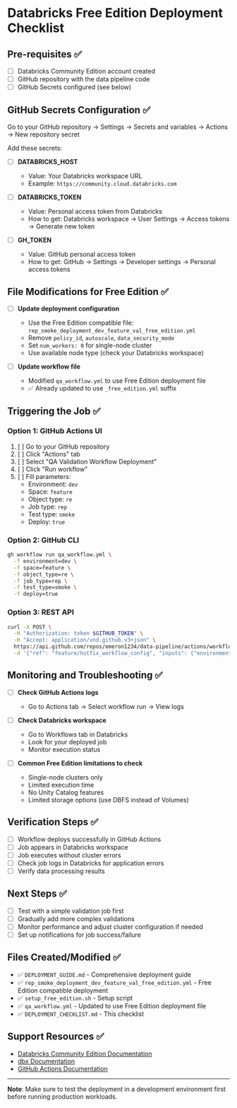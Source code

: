 # Databricks Free Edition Deployment Checklist

## Pre-requisites ✅

- [ ] Databricks Community Edition account created
- [ ] GitHub repository with the data pipeline code
- [ ] GitHub Secrets configured (see below)

## GitHub Secrets Configuration ✅

Go to your GitHub repository → Settings → Secrets and variables → Actions → New repository secret

Add these secrets:

- [ ] **DATABRICKS_HOST**
  - Value: Your Databricks workspace URL
  - Example: `https://community.cloud.databricks.com`

- [ ] **DATABRICKS_TOKEN**
  - Value: Personal access token from Databricks
  - How to get: Databricks workspace → User Settings → Access tokens → Generate new token

- [ ] **GH_TOKEN**
  - Value: GitHub personal access token
  - How to get: GitHub → Settings → Developer settings → Personal access tokens

## File Modifications for Free Edition ✅

- [ ] **Update deployment configuration**
  - Use the Free Edition compatible file: `rep_smoke_deployment_dev_feature_val_free_edition.yml`
  - Remove `policy_id`, `autoscale`, `data_security_mode`
  - Set `num_workers: 0` for single-node cluster
  - Use available node type (check your Databricks workspace)

- [ ] **Update workflow file**
  - Modified `qa_workflow.yml` to use Free Edition deployment file
  - ✅ Already updated to use `_free_edition.yml` suffix

## Triggering the Job ✅

### Option 1: GitHub Actions UI
1. [ ] Go to your GitHub repository
2. [ ] Click "Actions" tab
3. [ ] Select "QA Validation Workflow Deployment"
4. [ ] Click "Run workflow"
5. [ ] Fill parameters:
   - Environment: `dev`
   - Space: `feature`
   - Object type: `re`
   - Job type: `rep`
   - Test type: `smoke`
   - Deploy: `true`

### Option 2: GitHub CLI
```bash
gh workflow run qa_workflow.yml \
  -f environment=dev \
  -f space=feature \
  -f object_type=re \
  -f job_type=rep \
  -f test_type=smoke \
  -f deploy=true
```

### Option 3: REST API
```bash
curl -X POST \
  -H "Authorization: token $GITHUB_TOKEN" \
  -H "Accept: application/vnd.github.v3+json" \
  https://api.github.com/repos/emeron1234/data-pipeline/actions/workflows/qa_workflow.yml/dispatches \
  -d '{"ref": "feature/hotfix_workflow_config", "inputs": {"environment": "dev", "space": "feature", "object_type": "re", "job_type": "rep", "test_type": "smoke", "deploy": "true"}}'
```

## Monitoring and Troubleshooting ✅

- [ ] **Check GitHub Actions logs**
  - Go to Actions tab → Select workflow run → View logs

- [ ] **Check Databricks workspace**
  - Go to Workflows tab in Databricks
  - Look for your deployed job
  - Monitor execution status

- [ ] **Common Free Edition limitations to check**
  - Single-node clusters only
  - Limited execution time
  - No Unity Catalog features
  - Limited storage options (use DBFS instead of Volumes)

## Verification Steps ✅

- [ ] Workflow deploys successfully in GitHub Actions
- [ ] Job appears in Databricks workspace
- [ ] Job executes without cluster errors
- [ ] Check job logs in Databricks for application errors
- [ ] Verify data processing results

## Next Steps ✅

- [ ] Test with a simple validation job first
- [ ] Gradually add more complex validations
- [ ] Monitor performance and adjust cluster configuration if needed
- [ ] Set up notifications for job success/failure

## Files Created/Modified ✅

- ✅ `DEPLOYMENT_GUIDE.md` - Comprehensive deployment guide
- ✅ `rep_smoke_deployment_dev_feature_val_free_edition.yml` - Free Edition compatible deployment
- ✅ `setup_free_edition.sh` - Setup script
- ✅ `qa_workflow.yml` - Updated to use Free Edition deployment file
- ✅ `DEPLOYMENT_CHECKLIST.md` - This checklist

## Support Resources ✅

- [Databricks Community Edition Documentation](https://docs.databricks.com/getting-started/community-edition.html)
- [dbx Documentation](https://dbx.readthedocs.io/)
- [GitHub Actions Documentation](https://docs.github.com/en/actions)

---

**Note**: Make sure to test the deployment in a development environment first before running production workloads.